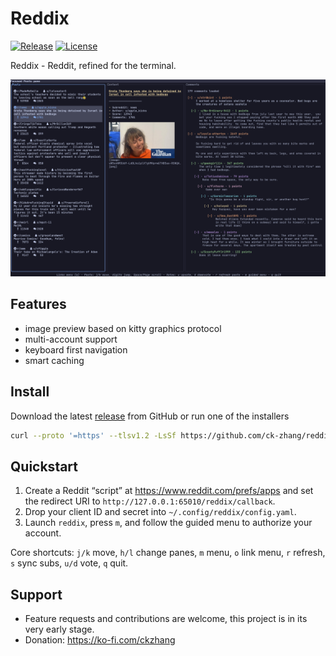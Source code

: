 # Reddix

[![Release](https://img.shields.io/github/v/release/ck-zhang/reddix?style=flat-square)](https://github.com/ck-zhang/reddix/releases/latest)
[![License](https://img.shields.io/badge/license-MIT-blue.svg?style=flat-square)](LICENSE)

Reddix - Reddit, refined for the terminal.

![Reddix UI](docs/assets/reddix-ui-preview.png)

## Features

- image preview based on kitty graphics protocol
- multi-account support
- keyboard first navigation
- smart caching

## Install

Download the latest [release](https://github.com/ck-zhang/reddix/releases/latest) from GitHub or run one of the installers

```sh
curl --proto '=https' --tlsv1.2 -LsSf https://github.com/ck-zhang/reddix/releases/latest/download/reddix-installer.sh | sh
```

## Quickstart
1. Create a Reddit “script” at https://www.reddit.com/prefs/apps and set the redirect URI to `http://127.0.0.1:65010/reddix/callback`.
2. Drop your client ID and secret into `~/.config/reddix/config.yaml`.
3. Launch `reddix`, press `m`, and follow the guided menu to authorize your account.

Core shortcuts: `j/k` move, `h/l` change panes, `m` menu, `o` link menu, `r` refresh, `s` sync subs, `u/d` vote, `q` quit.

## Support
- Feature requests and contributions are welcome, this project is in its very early stage.
- Donation: https://ko-fi.com/ckzhang
